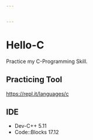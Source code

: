 ```yaml
---


---
```


<h1 id="hello-c">Hello-C</h1>
<p>Practice my C-Programming Skill.</p>
<h2 id="practicing-tool">Practicing Tool</h2>
<p><a href="https://repl.it/languages/c">https://repl.it/languages/c</a></p>
<h2 id="ide">IDE</h2>
<ul>
<li>Dev-C++ 5.11</li>
<li>Code::Blocks 17.12</li>
</ul>

